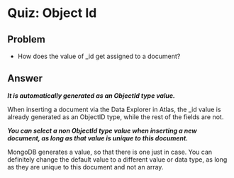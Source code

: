 # Quiz: Object Id

## Problem
- How does the value of _id get assigned to a document?

## Answer

**_It is automatically generated as an ObjectId type value._**

When inserting a document via the Data Explorer in Atlas, the _id value is already generated as an ObjectID type, while the rest of the fields are not.

**_You can select a non ObjectId type value when inserting a new document, as long as that value is unique to this document._**

MongoDB generates a value, so that there is one just in case. You can definitely change the default value to a different value or data type, as long as they are unique to this document and not an array.

